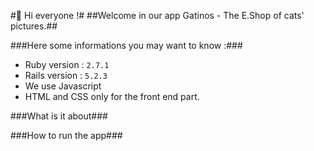#🔆 Hi everyone !#
##Welcome in our app Gatinos - The E.Shop of cats' pictures.##

###Here some informations you may want to know :###

* Ruby version : `2.7.1`
* Rails version : `5.2.3`
* We use Javascript
* HTML and CSS only for the front end part.

###What is it about###

###How to run the app###
